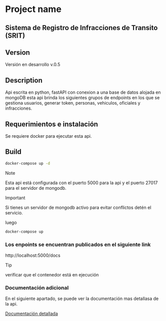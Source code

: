 # Project name
## Sistema de Registro de Infracciones de Transito (SRIT)

## Version 

Versión en desarrollo v.0.5

## Description

Api escrita en python, fastAPI con conexion a una base de datos alojada en mongoDB esta api brinda los siguientes grupos de endpoints en los que se gestiona usuarios, generar token, personas, vehiculos, oficiales y infracciones.

## Requerimientos e instalación 

Se requiere docker para ejecutar esta api.

## Build 

```bash
docker-compose up -d
```

> [!NOTE]
> Esta api está configurada con el puerto 5000 para la api y el puerto 27017 para el servidor de mongodb.

> [!IMPORTANT]
> Si tienes un servidor de mongodb activo para evitar conflictos detén el servicio.

luego

```bash
docker-compose up
```

### Los enpoints se encuentran publicados en el siguiente link 

http://localhost:5000/docs

> [!TIP] 
> verificar que el contenedor está en ejecución

### Documentación adicional 

En el siguiente apartado, se puede ver la documentación mas detallasa de la api.

[Documentación detallada](API.md)
